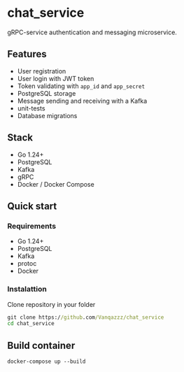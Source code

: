 # chat_service

gRPC-service authentication and messaging microservice. 

## Features

- User registration
- User login with JWT token
- Token validating with `app_id` and `app_secret`
- PostgreSQL storage
- Message sending and receiving with a Kafka
- unit-tests
- Database migrations

## Stack
- Go 1.24+
- PostgreSQL
- Kafka
- gRPC 
- Docker / Docker Compose


## Quick start

### Requirements 

- Go 1.24+
- PostgreSQL
- Kafka
- protoc
- Docker

### Instalattion

Clone repository in your folder
```cmd
git clone https://github.com/Vanqazzz/chat_service 
cd chat_service
```

## Build container
```
docker-compose up --build
```
